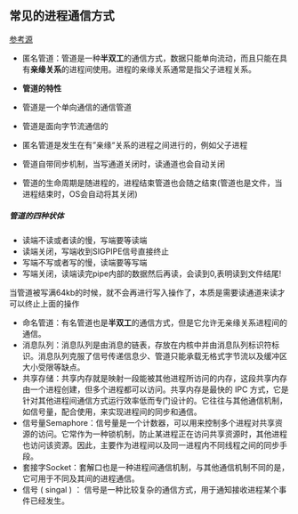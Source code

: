 ## 常见的进程通信方式
[参考源](https://blog.csdn.net/zhaohong_bo/article/details/89552188)
- 匿名管道：管道是一种**半双工**的通信方式，数据只能单向流动，而且只能在具有**亲缘关系**的进程间使用。进程的亲缘关系通常是指父子进程关系。
- **管道的特性**

- 管道是一个单向通信的通信管道
- 管道是面向字节流通信的
- 匿名管道是发生在有”亲缘“关系的进程之间进行的，例如父子进程
- 管道自带同步机制，当写通道关闭时，读通道也会自动关闭
- 管道的生命周期是随进程的，进程结束管道也会随之结束(管道也是文件，当进程结束时，OS会自动将其关闭)

##### 管道的四种状体

- 读端不读或者读的慢，写端要等读端
- 读端关闭，写端收到SIGPIPE信号直接终止
- 写端不写或者写的慢，读端要等写端
- 写端关闭，读端读完pipe内部的数据然后再读，会读到0,表明读到文件结尾!

当管道被写满64kb的时候，就不会再进行写入操作了，本质是需要读通道来读才可以终止上面的操作

 
- 命名管道：有名管道也是**半双工**的通信方式，但是它允许无亲缘关系进程间的通信。
- 消息队列：消息队列是由消息的链表，存放在内核中并由消息队列标识符标识。消息队列克服了信号传递信息少、管道只能承载无格式字节流以及缓冲区大小受限等缺点。
- 共享存储：共享内存就是映射一段能被其他进程所访问的内存，这段共享内存由一个进程创建，但多个进程都可以访问。共享内存是最快的 IPC 方式，它是针对其他进程间通信方式运行效率低而专门设计的。它往往与其他通信机制，如信号量，配合使用，来实现进程间的同步和通信。
- 信号量Semaphore：信号量是一个计数器，可以用来控制多个进程对共享资源的访问。它常作为一种锁机制，防止某进程正在访问共享资源时，其他进程也访问该资源。因此，主要作为进程间以及同一进程内不同线程之间的同步手段。
- 套接字Socket：套解口也是一种进程间通信机制，与其他通信机制不同的是，它可用于不同及其间的进程通信。
- 信号 ( singal ) ： 信号是一种比较复杂的通信方式，用于通知接收进程某个事件已经发生。
  
